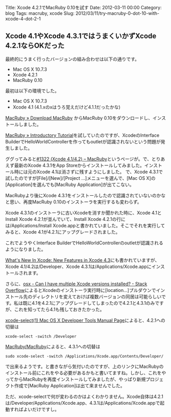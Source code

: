 Title: Xcode 4.2.1でMacRuby 0.10を試す
Date: 2012-03-11 00:00
Category: blog
Tags: macruby, xcode
Slug: 2012/03/11/try-macruby-0-dot-10-with-xcode-4-dot-2-1

## Xcode 4.1やXcode 4.3.1ではうまくいかずXcode 4.2.1ならOKだった
最終的にうまく行ったバージョンの組み合わせは以下の通りです。

* Mac OS X 10.7.3
* Xcode 4.2.1
* MacRuby 0.10

最初は以下の環境でした。

* Mac OS X 10.7.3
* Xcode 4.1 (4.1.xのxはうろ覚えだけど4.1.1だったかな)

[MacRuby » Download MacRuby](http://www.macruby.org/downloads.html)
からMacRuby 0.10をダウンロードし、インストールしました。

[MacRuby » Introductory Tutorial](http://www.macruby.org/documentation/tutorial.html)を試していたのですが、XcodeのInterface BuilderでHelloWorldControllerを作ってもoutletが認識されないという問題が発生しました。

ググってみると[#1322 (Xcode 4.1/4.2) – MacRuby](http://www.macruby.org/trac/ticket/1322)というページが。で、とりあえず最新のXcode 4.3.1をApp Storeからインストールしてみました。インストール時には元のXcode 4.1は消さずに残すようにしました。
で、Xcode 4.3.1で試したのですが[File]/[New]/[Project ...]メニューを選んで、[Mac OS X]の[Application]を選んでも[MacRuby Application]が出てこない。

MacRubyより後にXcode 4.3.1をインストールしたので認識されていないのかなと思い、再度MacRuby 0.10のインストーラを実行するも変わらず。

Xcode 4.3.1のインストーラに古いXcodeを消すか聞かれた時に、Xcode 4.1とInstall Xcode 4.2.1が並んでいて、Install Xcode 4.2.1の行には/Applications/Install Xcode.appと書かれていました。そこでそれを実行してみると、Xcode 4.1が4.2.1にアップグレードされました。

これでようやくInterface BuilderでHelloWorldControllerのoutletが認識されるようになりました。

[What's New In Xcode: New Features in Xcode 4.3](https://developer.apple.com/library/mac/#documentation/DeveloperTools/Conceptual/WhatsNewXcode/Articles/xcode_4_3.html)にも書かれていますが、Xcode 4.1/4.2は/Developer、Xcode 4.3.1は/Applications/Xcode.appにインストールされます。

さらに、[osx - Can I have multiple Xcode versions installed? - Stack Overflow](http://stackoverflow.com/questions/669367/can-i-have-multiple-xcode-versions-installed)によるとXcodeのインストーラ実行時に[location...]プルダウンでインストール先のディレクトリを変えておけば複数バージョンの同居は可能らしいです。私は既に4.1を4.2.1にアップグレードしてしまったので4.2.1と4.3.1のみですが、これを知ってたら4.1も残しておきたかった。

[xcode-select(1) Mac OS X Developer Tools Manual Page](https://developer.apple.com/library/mac/#documentation/Darwin/Reference/ManPages/man1/xcode-select.1.html)によると、4.2.1への切替は
```
xcode-select -switch /Developer
```
[MacRuby/MacRuby](https://github.com/MacRuby/MacRuby)によると、4.3.1への切替は
```
sudo xcode-select -switch /Applications/Xcode.app/Contents/Developer/
```
で出来るようです。と書きながら気付いたのですが、上のリンクにMacRubyのインストール前にこれをやる必要があるかもと書いてますね。しかし、これをやってからMacRubyを再度インストールしてみましたが、やっぱり新規プロジェクト作成で[MacRuby Application]は出て来ませんでした。

ただ、xcode-selectで何が変わるのかはよくわかりません。Xcode自体は4.2.1は/Developer/Applications/Xcode.app、4.3.1は/Applications/Xcode.appで起動すればよいだけですし。
